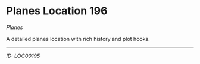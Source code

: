 # Planes Location 196

*Planes*

A detailed planes location with rich history and plot hooks.

---
*ID: LOC00195*